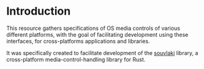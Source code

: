 # Introduction

This resource gathers specifications of OS media controls of
various different platforms, with the goal of facilitating
development using these interfaces, for cross-platforms applications and
libraries.

It was specifically created to facilitate development of the
[souvlaki](https://github.com/Sinono3/souvlaki) library, a cross-platform
media-control-handling library for Rust.
